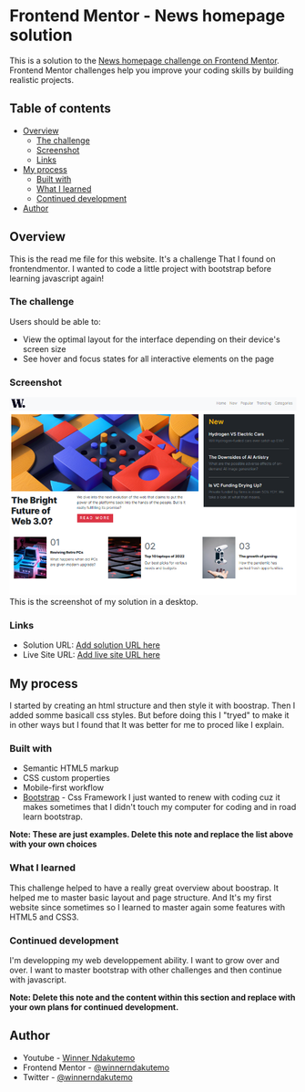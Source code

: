 # Frontend Mentor - News homepage solution

This is a solution to the [News homepage challenge on Frontend Mentor](https://www.frontendmentor.io/challenges/news-homepage-H6SWTa1MFl). Frontend Mentor challenges help you improve your coding skills by building realistic projects.

## Table of contents

- [Overview](#overview)
  - [The challenge](#the-challenge)
  - [Screenshot](#screenshot)
  - [Links](#links)
- [My process](#my-process)
  - [Built with](#built-with)
  - [What I learned](#what-i-learned)
  - [Continued development](#continued-development)
- [Author](#author)

## Overview

This is the read me file for this website.
It's a challenge That I found on frontendmentor.
I wanted to code a little project with bootstrap before learning javascript again!

### The challenge

Users should be able to:

- View the optimal layout for the interface depending on their device's screen size
- See hover and focus states for all interactive elements on the page

### Screenshot

![](./design/screenshot-desktop.png)
This is the screenshot of my solution in a desktop.

### Links

- Solution URL: [Add solution URL here](https://your-solution-url.com)
- Live Site URL: [Add live site URL here](https://your-live-site-url.com)

## My process

I started by creating an html structure and then style it with boostrap. Then I added somme
basicall css styles.
But before doing this I "tryed" to make it in other ways but I found that It was better for me
to proced like I explain.

### Built with

- Semantic HTML5 markup
- CSS custom properties
- Mobile-first workflow
- [Bootstrap](https://getboostrap.com/) - Css Framework
  I just wanted to renew with coding cuz it makes sometimes that I didn't touch my computer for coding
  and in road learn bootstrap.

**Note: These are just examples. Delete this note and replace the list above with your own choices**

### What I learned

This challenge helped to have a really great overview about boostrap. It helped me to master
basic layout and page structure. And It's my first website since sometimes so I learned to master again
some features with HTML5 and CSS3.

### Continued development

I'm developping my web developpement ability. I want to grow over and over.
I want to master bootstrap with other challenges and then continue with javascript.

**Note: Delete this note and the content within this section and replace with your own plans for continued development.**

## Author

- Youtube - [Winner Ndakutemo](https://www.youtube.com/@codeavecwinner)
- Frontend Mentor - [@winnerndakutemo](https://www.frontendmentor.io/profile/winnerndakutemo)
- Twitter - [@winnerndakutemo](https://www.twitter.com/winnerndakutemo)
